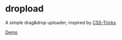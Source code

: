 # dropload
A simple drag&drop uploader;
inspired by [CSS-Tricks](https://css-tricks.com/drag-and-drop-file-uploading/).

[Demo](https://shoobyd.github.io/droploader/)

